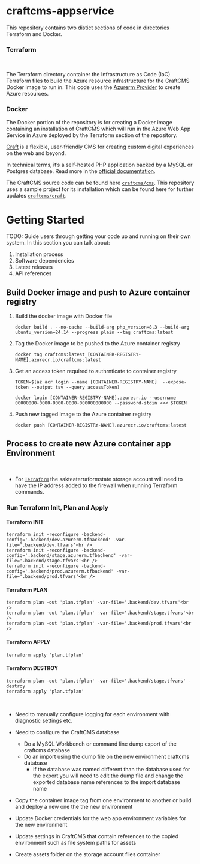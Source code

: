 # craftcms-appservice

This repository contains two distict sections of code in directories Terraform and Docker. 
<br />
### Terraform
<br />

The Terraform directory container the Infrastructure as Code (IaC) Terraform files to build the Azure resource infrastructure for the CraftCMS Docker image to run in. This code uses the [Azurerm Provider](https://registry.terraform.io/providers/hashicorp/azurerm/latest/docs) to create Azure resources. 

### Docker

The Docker portion of the repository is for creating a Docker image containing an installation of CraftCMS which will run in the Azure Web App Service in Azure deployed by the Terraform section of the repository.


[Craft](https://craftcms.com/) is a flexible, user-friendly CMS for creating custom digital experiences on the web and beyond.

In technical terms, it’s a self-hosted PHP application backed by a MySQL or Postgres database. Read more in the [official documentation](https://craftcms.com/docs).

The CraftCMS source code can be found here [`craftcms/cms`](https://github.com/craftcms/cms). This repository uses a sample project for its installation which can be found here for further updates [`craftcms/craft`](https://github.com/craftcms/craft/blob/5.x).  

# Getting Started
TODO: Guide users through getting your code up and running on their own system. In this section you can talk about:
1.	Installation process
2.	Software dependencies
3.	Latest releases
4.	API references


## Build Docker image and push to Azure container registry

1. Build the docker image with Docker file

    ```docker
    docker build . --no-cache --build-arg php_version=8.3 --build-arg ubuntu_version=24.14 --progress plain --tag craftcms:latest
    ```

2. Tag the Docker image to be pushed to the Azure container registry
   
    ```docker
    docker tag craftcms:latest [CONTAINER-REGISTRY-NAME].azurecr.io/craftcms:latest
    ```

3. Get an access token required to authrnticate to container registry 
   
    ```docker
    TOKEN=$(az acr login --name [CONTAINER-REGISTRY-NAME]  --expose-token --output tsv --query accessToken)
    
    docker login [CONTAINER-REGISTRY-NAME].azurecr.io --username 00000000-0000-0000-0000-000000000000 --password-stdin <<< $TOKEN
    ```

4. Push new tagged image to the Azure container registry 
   
    ```docker
    docker push [CONTAINER-REGISTRY-NAME].azurecr.io/craftcms:latest
    ```

Process to create new Azure container app Environment
---
<br />

- For [`Terraform`]([link-url](https://www.terraform.io/)) the sakteaterraformstate storage account will need to have the IP address added to the firewall when running Terraform commands. 

### Run Terraform Init, Plan and Apply  

#### Terraform INIT
```
terraform init -reconfigure -backend-config='.backend/dev.azurerm.tfbackend' -var-file='.backend/dev.tfvars'<br />
terraform init -reconfigure -backend-config='.backend/stage.azurerm.tfbackend' -var-file='.backend/stage.tfvars'<br />
terraform init -reconfigure -backend-config='.backend/prod.azurerm.tfbackend' -var-file='.backend/prod.tfvars'<br />
```

#### Terraform PLAN
```
terraform plan -out 'plan.tfplan' -var-file='.backend/dev.tfvars'<br />
terraform plan -out 'plan.tfplan' -var-file='.backend/stage.tfvars'<br />
terraform plan -out 'plan.tfplan' -var-file='.backend/prod.tfvars'<br />
```

#### Terraform APPLY
```
terraform apply 'plan.tfplan'
```

#### Terraform DESTROY
```
terraform plan -out 'plan.tfplan' -var-file='.backend/stage.tfvars' -destroy
terraform apply 'plan.tfplan'
```

<br />

- Need to manually configure logging for each environment with diagnostic settings etc. 

- Need to configure the CraftCMS database 
	* Do a MySQL Workbench or command line dump export of the craftcms database
	* Do an import using the dump file on the new environment craftcms database
		- If the database was named different than the database used for the export you will need to edit the dump file and change the exported database name references to the import database name 
	

- Copy the container image tag from one environment to another or build and deploy a new one the the new environment

- Update Docker credentials for the web app environment variables for the new environment 

- Update settings in CraftCMS that contain references to the copied environment such as file system paths for assets 

- Create assets folder on the storage account files container 


